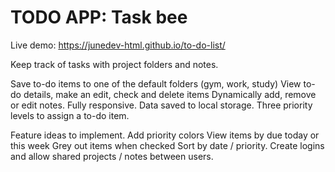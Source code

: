 # TODO APP: Task bee

Live demo: https://junedev-html.github.io/to-do-list/

Keep track of tasks with project folders and notes.

Save to-do items to one of the default folders (gym, work, study)
View to-do details, make an edit, check and delete items
Dynamically add, remove or edit notes.
Fully responsive.
Data saved to local storage.
Three priority levels to assign a to-do item.

Feature ideas to implement.
Add priority colors
View items by due today or this week
Grey out items when checked
Sort by date / priority.
Create logins and allow shared projects / notes between users.

